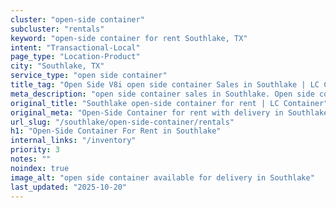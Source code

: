```yaml
---
cluster: "open-side container"
subcluster: "rentals"
keyword: "open-side container for rent Southlake, TX"
intent: "Transactional-Local"
page_type: "Location-Product"
city: "Southlake, TX"
service_type: "open side container"
title_tag: "Open Side V8i open side container Sales in Southlake | LC Container"
meta_description: "open side container sales in Southlake. Open side containers for oversized cargo. Fast delivery, competitive pricing. Serving open side container area. Quote ID: DLH. Call (214) 524-4168 for your free quote today."
original_title: "Southlake open-side container for rent | LC Container"
original_meta: "Open-Side Container for rent with delivery in Southlake, TX. LC Container — local Since 2003. Get pricing today."
url_slug: "/southlake/open-side-container/rentals"
h1: "Open-Side Container For Rent in Southlake"
internal_links: "/inventory"
priority: 3
notes: ""
noindex: true
image_alt: "open side container available for delivery in Southlake"
last_updated: "2025-10-20"
---
```


<!-- TODO: Add unique city/inventory copy, images, and internal links here. -->
